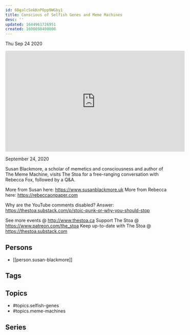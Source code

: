 ```yaml
---
id: 6BgalcSekKnPOpp9WGby1
title: Conscious of Selfish Genes and Meme Machines
desc: ''
updated: 1644961726951
created: 1600898400000
---
```





Thu Sep 24 2020

<iframe width="560" height="315" src="https://www.youtube.com/embed/IQp6-GIiJdQ" title="Conscious of Selfish Genes and Meme Machines w/ Susan Blackmore" frameborder="0" allow="accelerometer; autoplay; clipboard-write; encrypted-media; gyroscope; picture-in-picture" allowfullscreen ></iframe>

September 24, 2020

Susan Blackmore, a scholar of memetics and consciousness and author of The Meme Machine, visits The Stoa for a free-ranging conversation with Rebecca Fox, followed by a Q&A.

More from Susan here: https://www.susanblackmore.uk
More from Rebecca here: https://rebeccaonpaper.com

Why are the YouTube comments disabled? Answer: https://thestoa.substack.com/p/stoic-punk-or-why-you-should-stop

See more events @ http://www.thestoa.ca
Support The Stoa @ https://www.patreon.com/the_stoa
Keep up-to-date with The Stoa @ https://thestoa.substack.com

## Persons

- [[person.susan-blackmore]]

## Tags



## Topics

- #topics.selfish-genes
- #topics.meme-machines

## Series



